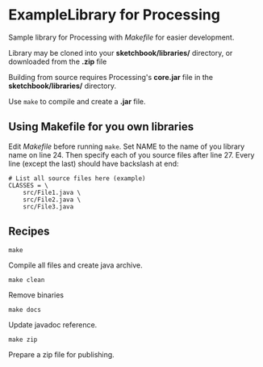 # ExampleLibrary for Processing

Sample library for Processing with *Makefile* for easier development.

Library may be cloned into your **sketchbook/libraries/** directory, or downloaded from the **.zip** file



Building from source requires Processing's **core.jar** file in the **sketchbook/libraries/** directory.

Use `make` to compile and create a **.jar** file.



## Using Makefile for you own libraries

Edit *Makefile* before running `make`.  Set NAME to the name of you library name on line 24.  Then specify each of you source files after line 27.  Every line (except the last) should have backslash at end:

```
# List all source files here (example)
CLASSES = \
	src/File1.java \
	src/File2.java \
	src/File3.java
```



## Recipes

`make`

Compile all files and create java archive.


`make clean`

Remove binaries


`make docs`

Update javadoc reference.


`make zip`

Prepare a zip file for publishing.

